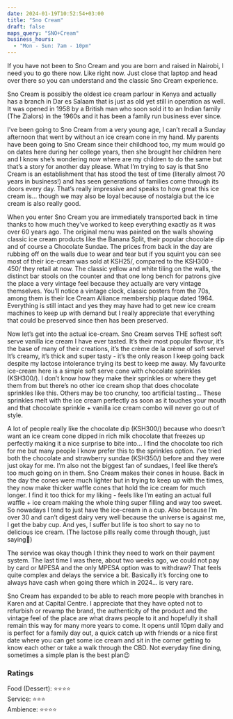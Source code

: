 ```yaml
---
date: 2024-01-19T10:52:54+03:00
title: "Sno Cream"
draft: false
maps_query: "SNO+Cream"
business_hours:
  - "Mon - Sun: 7am - 10pm"
---
```


If you have not been to Sno Cream and you are born and raised in Nairobi, I need you to go there now. Like right now. Just close that laptop and head over there so you can understand and the classic Sno Cream experience.

Sno Cream is possibly the oldest ice cream parlour in Kenya and actually has a branch in Dar es Salaam that is just as old yet still in operation as well. It was opened in 1958 by a British man who soon sold it to an Indian family (The Zialors) in the 1960s and it has been a family run business ever since.

I’ve been going to Sno Cream from a very young age, I can’t recall a Sunday afternoon that went by without an ice cream cone in my hand. My parents have been going to Sno Cream since their childhood too, my mum would go on dates here during her college years, then she brought her children here and I know she’s wondering now where are my children to do the same but that’s a story for another day please. What I’m trying to say is that Sno Cream is an establishment that has stood the test of time (literally almost 70 years in business!) and has seen generations of families come through its doors every day. That’s really impressive and speaks to how great this ice cream is… though we may also be loyal because of nostalgia but the ice cream is also really good.

When you enter Sno Cream you are immediately transported back in time thanks to how much they’ve worked to keep everything exactly as it was over 60 years ago. The original menu was painted on the walls showing classic ice cream products like the Banana Split, their popular chocolate dip and of course a Chocolate Sundae. The prices from back in the day are rubbing off on the walls due to wear and tear but if you squint you can see most of their ice-cream was sold at KSH25/, compared to the KSH300 - 450/ they retail at now. The classic yellow and white tiling on the walls, the distinct bar stools on the counter and that one long bench for patrons give the place a very vintage feel because they actually are very vintage themselves. You’ll notice a vintage clock, classic posters from the 70s, among them is their Ice Cream Alliance membership plaque dated 1964. Everything is still intact and yes they may have had to get new ice cream machines to keep up with demand but I really appreciate that everything that could be preserved since then has been preserved.

Now let’s get into the actual ice-cream. Sno Cream serves THE softest soft serve vanilla ice cream I have ever tasted. It’s their most popular flavour, it’s the base of many of their creations, it’s the crème de la crème of soft serve! It’s creamy, it’s thick and super tasty - it’s the only reason I keep going back despite my lactose intolerance trying its best to keep me away. My favourite ice-cream here is a simple soft serve cone with chocolate sprinkles (KSH300/). I don’t know how they make their sprinkles or where they get them from but there’s no other ice cream shop that does chocolate sprinkles like this. Others may be too crunchy, too artificial tasting… These sprinkles melt with the ice cream perfectly as soon as it touches your mouth and that chocolate sprinkle + vanilla ice cream combo will never go out of style.

A lot of people really like the chocolate dip (KSH300/) because who doesn’t want an ice cream cone dipped in rich milk chocolate that freezes up perfectly making it a nice surprise to bite into… I find the chocolate too rich for me but many people I know prefer this to the sprinkles option. I’ve tried both the chocolate and strawberry sundae (KSH350/) before and they were just okay for me. I’m also not the biggest fan of sundaes, I feel like there’s too much going on in them. Sno Cream makes their cones in house. Back in the day the cones were much lighter but in trying to keep up with the times, they now make thicker waffle cones that hold the ice cream for much longer. I find it too thick for my liking - feels like I’m eating an actual full waffle + ice cream making the whole thing super filling and way too sweet. So nowadays I tend to just have the ice-cream in a cup. Also because I’m over 30 and can’t digest dairy very well because the universe is against me, I get the baby cup. And yes, I suffer but life is too short to say no to delicious ice cream. (The lactose pills really come through though, just saying🙈)

The service was okay though I think they need to work on their payment system. The last time I was there, about two weeks ago, we could not pay by card or MPESA and the only MPESA option was to withdraw? That feels quite complex and delays the service a bit. Basically it’s forcing one to always have cash when going there which in 2024… is very rare.

Sno Cream has expanded to be able to reach more people with branches in Karen and at Capital Centre. I appreciate that they have opted not to refurbish or revamp the brand, the authenticity of the product and the vintage feel of the place are what draws people to it and hopefully it shall remain this way for many more years to come. It opens until 10pm daily and is perfect for a family day out, a quick catch up with friends or a nice first date where you can get some ice cream and sit in the corner getting to know each other or take a walk through the CBD. Not everyday fine dining, sometimes a simple plan is the best plan😉

### Ratings

Food (Dessert): ⭐️⭐️⭐️⭐️<br>
Service: ⭐️⭐️⭐️<br>
Ambience: ⭐️⭐️⭐️⭐️<br>
